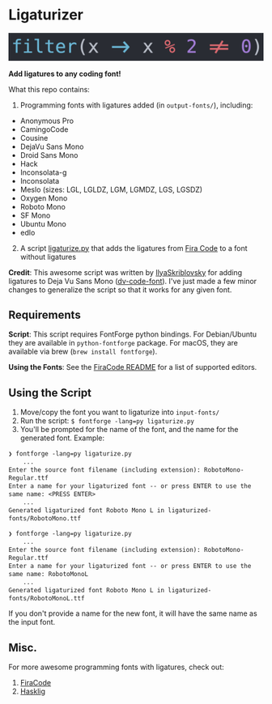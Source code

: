 # Ligaturizer #

![](img.png)

**Add ligatures to any coding font!**

What this repo contains:
1.  Programming fonts with ligatures added (in `output-fonts/`), including:
  * Anonymous Pro
  * CamingoCode
  * Cousine
  * DejaVu Sans Mono
  * Droid Sans Mono
  * Hack
  * Inconsolata-g
  * Inconsolata
  * Meslo (sizes: LGL, LGLDZ, LGM, LGMDZ, LGS, LGSDZ)
  * Oxygen Mono
  * Roboto Mono
  * SF Mono
  * Ubuntu Mono
  * edlo
2.  A script [ligaturize.py](ligaturize.py) that adds the ligatures from [Fira Code](https://github.com/tonsky/FiraCode) to a font without ligatures

**Credit**: This awesome script was written by [IlyaSkriblovsky](https://github.com/IlyaSkriblovsky) for adding ligatures to Deja Vu Sans Mono ([dv-code-font](https://github.com/IlyaSkriblovsky/dv-code-font)). I've just made a few minor changes to generalize the script so that it works for any given font.

## Requirements ##
**Script**: This script requires FontForge python bindings. For Debian/Ubuntu they are available in `python-fontforge` package. For macOS,
they are available via brew (`brew install fontforge`).

**Using the Fonts**: See the [FiraCode README](https://github.com/tonsky/FiraCode) for a list of supported editors.

## Using the Script ##
1.  Move/copy the font you want to ligaturize into `input-fonts/`
2.  Run the script: `$ fontforge -lang=py ligaturize.py`
3.  You'll be prompted for the name of the font, and the name for the generated font. Example:

```shell
❯ fontforge -lang=py ligaturize.py
    ...
Enter the source font filename (including extension): RobotoMono-Regular.ttf
Enter a name for your ligaturized font -- or press ENTER to use the same name: <PRESS ENTER>
    ...
Generated ligaturized font Roboto Mono L in ligaturized-fonts/RobotoMono.ttf
```

```shell
❯ fontforge -lang=py ligaturize.py
    ...
Enter the source font filename (including extension): RobotoMono-Regular.ttf
Enter a name for your ligaturized font -- or press ENTER to use the same name: RobotoMonoL
    ...
Generated ligaturized font Roboto Mono L in ligaturized-fonts/RobotoMonoL.ttf
```

If you don't provide a name for the new font, it will have the same name as the input font.

## Misc. ##

For more awesome programming fonts with ligatures, check out:
1. [FiraCode](https://github.com/tonsky/FiraCode)
2. [Hasklig](https://github.com/i-tu/Hasklig)

